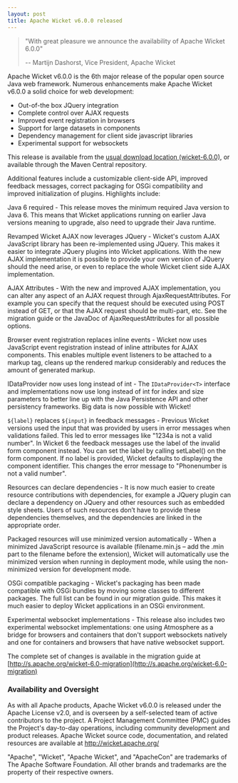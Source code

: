 ```yaml
---
layout: post
title: Apache Wicket v6.0.0 released
---
```


> "With great pleasure we announce the availability of Apache Wicket 6.0.0"
>
> -- Martijn Dashorst, Vice President, Apache Wicket 

Apache Wicket v6.0.0 is the 6th major release of the popular open source Java web framework. Numerous enhancements make Apache Wicket v6.0.0 a solid choice for web
development:

- Out-of-the box JQuery integration 
- Complete control over AJAX requests
- Improved event registration in browsers
- Support for large datasets in components
- Dependency management for client side javascript libraries
- Experimental support for websockets

This release is available from the [usual download location (wicket-6.0.0)](http://www.apache.org/dyn/closer.cgi/wicket/6.0.0), or available through the Maven Central repository.

Additional features include a customizable client-side API, improved feedback messages, correct packaging for OSGi compatibility and improved initialization of plugins. Highlights include:

Java 6 required - This release moves the minimum required Java version to Java 6. This means that Wicket applications running on earlier Java versions meaning to upgrade, also need to upgrade their Java runtime.

Revamped Wicket AJAX now leverages JQuery - Wicket's custom AJAX JavaScript library has been re-implemented using JQuery. This makes it easier to integrate JQuery plugins into Wicket applications. With the new AJAX implementation it is possible to provide your own version of JQuery should the need arise, or even to replace the whole Wicket client side AJAX implementation.

AJAX Attributes - With the new and improved AJAX implementation, you can alter any aspect of an AJAX request through AjaxRequestAttributes. For example you can specify that the request should be executed using POST instead of GET, or that the AJAX request should be multi-part, etc. See the migration guide or the JavaDoc of AjaxRequestAttributes for all possible options.

Browser event registration replaces inline events - Wicket now uses JavaScript event registration instead of inline attributes for AJAX components. This enables multiple event listeners to be attached to a markup tag, cleans up the rendered markup considerably and reduces the amount of generated markup.

IDataProvider now uses long instead of int - The `IDataProvider<T>` interface and implementations now use long instead of int for index and size parameters to better line up with the Java Persistence API and other persistency frameworks. Big data is now possible with Wicket!

`${label}` replaces `${input}` in feedback messages - Previous Wicket versions used the input that was provided by users in error messages when validations failed. This led to error messages like "1234a is not a valid number". In Wicket 6 the feedback messages use the label of the invalid form component instead. You can set the label by calling setLabel() on the form component. If no label is provided, Wicket defaults to displaying the component identifier. This changes the error message to "Phonenumber is not a valid number".

Resources can declare dependencies - It is now much easier to create resource contributions with dependencies, for example a JQuery plugin can declare a dependency on JQuery and other resources such as embedded style sheets. Users of such resources don’t have to provide these dependencies themselves, and the dependencies are linked in the appropriate order.

Packaged resources will use minimized version automatically - When a minimized JavaScript resource is available (filename.min.js – add the .min part to the filename before the extension), Wicket will automatically use the minimized version when running in deployment mode, while using the non-minimized version for development mode.

OSGi compatible packaging - Wicket's packaging has been made compatible with OSGi bundles by moving some classes to different packages. The full list can be found in our migration guide. This makes it much easier to deploy Wicket applications in an OSGi environment.

Experimental websocket implementations - This release also includes two experimental websocket implementations: one using Atmosphere as a bridge for browsers and containers that don't support websockets natively and one for containers and browsers that have native websocket support.

The complete set of changes is available in the migration guide at [http://s.apache.org/wicket-6.0-migration](http://s.apache.org/wicket-6.0-migration)

### Availability and Oversight

As with all Apache products, Apache Wicket v6.0.0 is released under the Apache License v2.0, and is overseen by a self-selected team of active contributors to the project. A Project Management Committee (PMC) guides the Project's day-to-day operations, including community development and product releases. Apache Wicket source code, documentation, and related resources are available at http://wicket.apache.org/

"Apache", "Wicket", "Apache Wicket", and "ApacheCon" are trademarks of The Apache Software Foundation. All other brands and trademarks are the property of their respective owners.